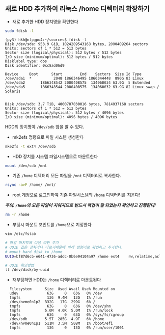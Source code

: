 ## 새로 HDD 추가하여 리눅스 /home 디렉터리 확장하기

* 새로 추가한 HDD 장치명을 확인한다
```sh
sudo fdisk -l
```
	(py3) hkh@nlpgpu4:~/sources$ fdisk -l
	Disk /dev/sda: 953.9 GiB, 1024209543168 bytes, 2000409264 sectors
	Units: sectors of 1 * 512 = 512 bytes
	Sector size (logical/physical): 512 bytes / 512 bytes
	I/O size (minimum/optimal): 512 bytes / 512 bytes
	Disklabel type: dos
	Disk identifier: 0xc8ad06d9

	Device     Boot      Start        End    Sectors  Size Id Type
	/dev/sda1  *          2048 1866346495 1866344448  890G 83 Linux
	/dev/sda2       1866348542 2000408575  134060034 63.9G  5 Extended
	/dev/sda5       1866348544 2000408575  134060032 63.9G 82 Linux swap / Solaris


	Disk /dev/sdb: 3.7 TiB, 4000787030016 bytes, 7814037168 sectors
	Units: sectors of 1 * 512 = 512 bytes
	Sector size (logical/physical): 512 bytes / 4096 bytes
	I/O size (minimum/optimal): 4096 bytes / 4096 bytes

HDD의 장치명이 `/dev/sdb` 임을 알 수 있다.

* mk2efs 명령으로 파일 시스템 생성한다
```sh
mke2fs -t ext4 /dev/sdb
```

* HDD 장치를 시스템 파일시스템으로 마운트한다
```sh
mount /dev/sdb /mnt
```

* 기존 `/home` 디텍터리 모든 파일을 `/mnt` 디텍터리로 복사한다.
```sh
rsync -avP /home/ /mnt/
```

* root 계정으로 로그인하여 기존 파일시스템의 `/home` 디텍터리를 지운다!

**_주의: `/home`의 모든 파일이 지워지므로 반드시 백업이 잘 되었는지 확인하고 진행한다!_**
```sh
rm -r /home
```

* 부팅시 마운트 포인트를 `/home`으로 지정한다
```sh
vim /etc/fstab
```

```sh
# 파일 마지막에 다음 라인 추가
# UUID 값은 장치마다 다르기때문에 아래 명령어로 확인하고 추가한다. 
# mount hard disk to /home
UUID=bf87d6cb-e641-4736-addc-0b6e94104a97 /home ext4    rw,relatime,acl 0       2
```

```sh
# UUID 확인방법
ll /dev/disk/by-uuid
```

* 재부팅하면 HDD는 `/home` 디렉터리로 마운트된다
```
  Filesystem      Size  Used Avail Use% Mounted on
  udev             63G     0   63G   0% /dev
  tmpfs            13G  9.4M   13G   1% /run
  /dev/nvme0n1p2  332G   17G  299G   6% /
  tmpfs            63G     0   63G   0% /dev/shm
  tmpfs           5.0M  4.0K  5.0M   1% /run/lock
  tmpfs            63G     0   63G   0% /sys/fs/cgroup
  /dev/sdb        5.5T  285G  4.9T   6% /home
  /dev/nvme0n1p1  511M  3.5M  508M   1% /boot/efi
  tmpfs            13G     0   13G   0% /run/user/1001
```
